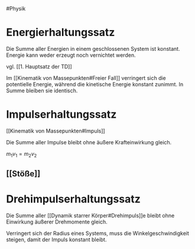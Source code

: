 #Physik 

# Energierhaltungssatz

Die Summe aller Energien in einem geschlossenen System ist konstant. Energie kann weder erzeugt noch vernichtet werden.

vgl. [[1. Hauptsatz der TD]]

Im [[Kinematik von Massepunkten#Freier Fall]] verringert sich die potentielle Energie, während die kinetische Energie konstant zunimmt. In Summe bleiben sie identisch.

# Impulserhaltungssatz

[[Kinematik von Massepunkten#Impuls]]

Die Summe aller Impulse bleibt ohne äußere Krafteinwirkung gleich.

$m_1v_1=m_2v_2$

## [[Stöße]]

# Drehimpulserhaltungssatz

Die Summe aller [[Dynamik starrer Körper#Drehimpuls]]e bleibt ohne Einwirkung äußerer Drehmomente gleich.

Verringert sich der Radius eines Systems, muss die Winkelgeschwindigkeit steigen, damit der Impuls konstant bleibt.